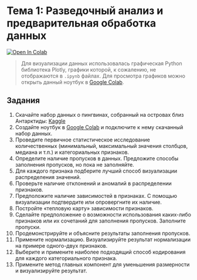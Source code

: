 # Тема 1: Разведочный анализ и предварительная обработка данных

[![Open In Colab](https://colab.research.google.com/assets/colab-badge.svg)](https://colab.research.google.com/github/Tvorozh0k/ssu-ml-course/blob/main/1_exploratory_data_analysis_and_preprocessing/ML_Penguins.ipynb)

> Для визуализации данных использовалась графическая Python библиотека Plotly, графики которой, к сожалению, не отображаются в `.ipynb` файлах. Для просмотра графиков можно открыть данный ноутбук в [Google Colab](https://colab.research.google.com/).

## Задания

1. Скачайте набор данных о пингвинах, собранный на островах близ Антарктиды: [Kaggle](https://www.kaggle.com/datasets/ashkhagan/palmer-penguins-datasetalternative-iris-dataset)
2. Создайте ноутбук в [Google Colab](https://colab.research.google.com/) и подключите к нему скачанный набор данных.
3. Проведите первичное статистическое исследование количественных (минимальный, максимальный значения столбцов, медиана и т.п.) и категориальных признаков.
4. Определите наличие пропусков в данных. Предложите способы заполнения пропусков, но пока не заполняйте.
5. Для каждого признака подберите лучший способ визуализации распределения значений.
6. Проверьте наличие отклонений и аномалий в распределении признаков.
7. Предположите наличие зависимостей в признаках. С помощью визуализации подтвердите или опровергните их наличие.
8. Постройте «тепловую карту» зависимости признаков.
9. Сделайте предположение о возможности использования каких-либо признаков или их сочетаний для заполнения пропусков. Заполните пропуски.
10. Продемонстрируйте и объясните результаты заполнения пропусков.
11. Примените нормализацию. Визуализируйте результат нормализации на примере одного-двух признаков.
12. Выберите и примените наиболее подходящий способ кодирования для каждого категориального признака.
13. Примените метод главных компонент для уменьшения размерности и визуализируйте результат.

